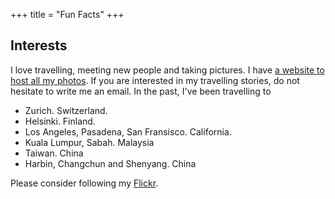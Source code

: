 +++
title = "Fun Facts"
+++

## Interests

I love travelling, meeting new people and taking pictures. I have [a website to host all my photos](https://photos.yaonotes.org). If you are interested in my travelling stories, do not hesitate to write me an email. In the past, I've been travelling to

* Zurich. Switzerland.
* Helsinki. Finland. 
* Los Angeles, Pasadena, San Fransisco. California.
* Kuala Lumpur, Sabah. Malaysia
* Taiwan. China
* Harbin, Changchun and Shenyang. China

Please consider following my [Flickr](https://www.flickr.com/photos/xzyao/).